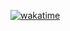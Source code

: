 [![wakatime](https://wakatime.com/badge/user/746e7e0d-60f3-4a85-85e0-840d71950a3e.svg)](https://wakatime.com/@746e7e0d-60f3-4a85-85e0-840d71950a3e)
